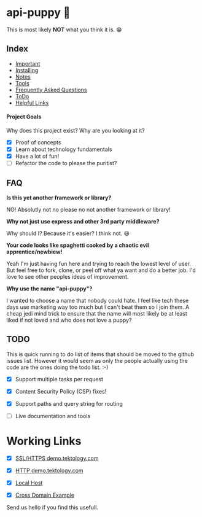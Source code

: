 # api-puppy :dog:

This is most likely **NOT** what you think it is. :grin:

## Index 
- [Important](#important) 
- [Installing](Notes/installing.md) 
- [Notes](Notes)
- [Tools](Tools) 
- [Frequently Asked Questions](#faq) 
- [ToDo](#todo) 
- [Helpful Links](Notes/links.md)


#### Project Goals
Why does this project exist? Why are you looking at it?

- [x] Proof of concepts  
- [x] Learn about technology fundamentals
- [x] Have a lot of fun!
- [ ] Refactor the code to please the puritist?

## FAQ
**Is this yet another framework or library?**

NO! Absolutly not no please no not another framework or library!

**Why not just use express and other 3rd party middleware?**

Why should I? Because it's easier? I think not. :smiley:

**Your code looks like spaghetti cooked by a chaotic evil apprentice/newbiew!**

Yeah I'm just having fun here and trying to reach the lowest level of user.
But feel free to fork, clone, or peel off what ya want and do a better job. I'd 
love to see other peoples ideas of improvement. 

**Why use the name "api-puppy"?**

I wanted to choose a name that nobody could hate. I feel like tech these days use 
marketing way too much but I can't beat them so I join them. A cheap jedi mind 
trick to ensure that the name will most likely be at least liked if not loved and 
who does not love a puppy?


## TODO
This is quick running to do list of items that should be moved to the github issues list. 
However it would seem as only the people actually using the code are the ones doing the 
todo list. :-)

- [x] Support multiple tasks per request  
- [x] Content Security Policy (CSP) fixes!
- [x] Support paths and query string for routing
- [ ] Live documentation and tools
 

# Working Links
- [x] [SSL/HTTPS demo.tektology.com](https://demo.tektology.com/)  
- [x] [HTTP demo.tektology.com](http://demo.tektology.com/)
- [x] [Local Host](http://0.0.0.0:9080)
- [x] [Cross Domain Example](https://www.johnrnelson.com/test/api-tek.html)

 
Send us hello if you find this usefull. 

